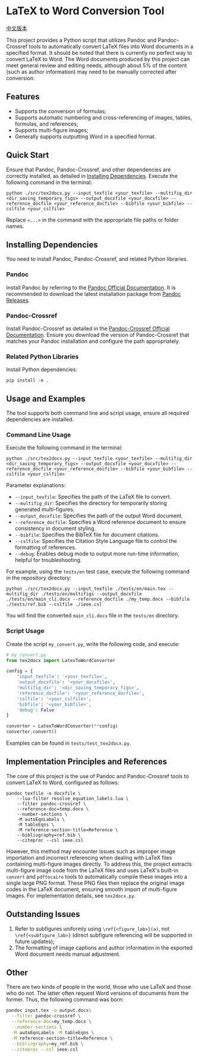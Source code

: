 # LaTeX to Word Conversion Tool

[中文版本](README_zh.md)

This project provides a Python script that utilizes Pandoc and Pandoc-Crossref tools to automatically convert LaTeX files into Word documents in a specified format.
It should be noted that there is currently no perfect way to convert LaTeX to Word. The Word documents produced by this project can meet general review and editing needs, although about 5% of the content (such as author information) may need to be manually corrected after conversion.

## Features

- Supports the conversion of formulas;
- Supports automatic numbering and cross-referencing of images, tables, formulas, and references;
- Supports multi-figure images;
- Generally supports outputting Word in a specified format.

## Quick Start

Ensure that Pandoc, Pandoc-Crossref, and other dependencies are correctly installed, as detailed in [Installing Dependencies](#installing-dependencies). Execute the following command in the terminal:

```shell
python ./src/tex2docx.py --input_texfile <your_texfile> --multifig_dir <dir_saving_temporary_figs> --output_docxfile <your_docxfile> --reference_docfile <your_reference_docfile> --bibfile <your_bibfile> --cslfile <your_cslfile>
```

Replace `<...>` in the command with the appropriate file paths or folder names.

## Installing Dependencies

You need to install Pandoc, Pandoc-Crossref, and related Python libraries.

### Pandoc

Install Pandoc by referring to the [Pandoc Official Documentation](https://github.com/jgm/pandoc/blob/main/INSTALL.md). It is recommended to download the latest installation package from [Pandoc Releases](https://github.com/jgm/pandoc/releases).

### Pandoc-Crossref

Install Pandoc-Crossref as detailed in the [Pandoc-Crossref Official Documentation](https://github.com/lierdakil/pandoc-crossref). Ensure you download the version of Pandoc-Crossref that matches your Pandoc installation and configure the path appropriately.

### Related Python Libraries

Install Python dependencies:

```shell
pip install -e .
```

## Usage and Examples

The tool supports both command line and script usage, ensure all required dependencies are installed.

### Command Line Usage

Execute the following command in the terminal:

```shell
python ./src/tex2docx.py --input_texfile <your_texfile> --multifig_dir <dir_saving_temporary_figs> --output_docxfile <your_docxfile> --reference_docfile <your_reference_docfile> --bibfile <your_bibfile> --cslfile <your_cslfile>
```

Parameter explanations:
- `--input_texfile`: Specifies the path of the LaTeX file to convert.
- `--multifig_dir`: Specifies the directory for temporarily storing generated multi-figures.
- `--output_docxfile`: Specifies the path of the output Word document.
- `--reference_docfile`: Specifies a Word reference document to ensure consistency in document styling.
- `--bibfile`: Specifies the BibTeX file for document citations.
- `--cslfile`: Specifies the Citation Style Language file to control the formatting of references.
- `--debug`: Enables debug mode to output more run-time information, helpful for troubleshooting.

For example, using the `tests/en` test case, execute the following command in the repository directory:

```shell
python ./src/tex2docx.py --input_texfile ./tests/en/main.tex --multifig_dir ./tests/en/multifigs --output_docxfile ./tests/en/main_cli.docx --reference_docfile ./my_temp.docx --bibfile ./tests/ref.bib --cslfile ./ieee.csl
```
You will find the converted `main_cli.docx` file in the `tests/en` directory.

### Script Usage

Create the script `my_convert.py`, write the following code, and execute:

```python
# my_convert.py
from tex2docx import LatexToWordConverter

config = {
    'input_texfile': '<your_texfile>',
    'output_docxfile': '<your_docxfile>',
    'multifig_dir': '<dir_saving_temporary_figs>',
    'reference_docfile': '<your_reference_docfile>',
    'cslfile': '<your_cslfile>',
    'bibfile': '<your_bibfile>',
    'debug': False
}

converter = LatexToWordConverter(**config)
converter.convert()
```

Examples can be found in `tests/test_tex2docx.py`.

## Implementation Principles and References

The core of this project is the use of Pandoc and Pandoc-Crossref tools to convert LaTeX to Word, configured as follows:

```shell
pandoc texfile -o docxfile \
    --lua-filter resolve_equation_labels.lua \
    --filter pandoc-crossref \
    --reference-doc=temp.docx \
    --number-sections \
    -M autoEqnLabels \
    -M tableEqns \
    -M reference-section-title=Reference \
    --bibliography=ref.bib \
    --citeproc --csl ieee.csl
```

However, this method may encounter issues such as improper image importation and incorrect referencing when dealing with LaTeX files containing multi-figure images directly. To address this, the project extracts multi-figure image code from the LaTeX files and uses LaTeX's built-in `convert` and `pdftocairo` tools to automatically compile these images into a single large PNG format. These PNG files then replace the original image codes in the LaTeX document, ensuring smooth import of multi-figure images. For implementation details, see `tex2docx.py`.

## Outstanding Issues

1. Refer to subfigures uniformly using `\ref{<figure_lab>}(a)`, not `\ref{<subfigure_lab>}` (direct subfigure referencing will be supported in future updates);
2. The formatting of image captions and author information in the exported Word document needs manual adjustment.

## Other

There are two kinds of people in the world, those who use LaTeX and those who do not. The latter often request Word versions of documents from the former. Thus, the following command was born:

```bash
pandoc input.tex -o output.docx\
  --filter pandoc-crossref \
  --reference-doc=my_temp.docx \
  --number-sections \
  -M autoEqnLabels -M tableEqns \
  -M reference-section-title=Reference \
  --bibliography=my_ref.bib \
  --citeproc --csl ieee.csl
```